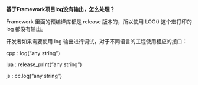 **基于Framework项目log没有输出，怎么处理？**

Framework 里面的预编译库都是 release 版本的，所以使用 LOG() 这个宏打印的 log 都没有输出。 

开发者如果需要使用 log 输出进行调试，对于不同语言的工程使用相应的接口： 

cpp : log(“any string”) 

lua : release_print(“any string”) 

js : cc.log(“any string”) 